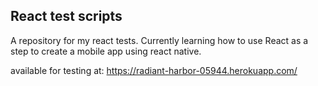 ## React test scripts

A repository for my react tests. Currently learning how to use React as a step to create a mobile app using react native.

available for testing at:
https://radiant-harbor-05944.herokuapp.com/
